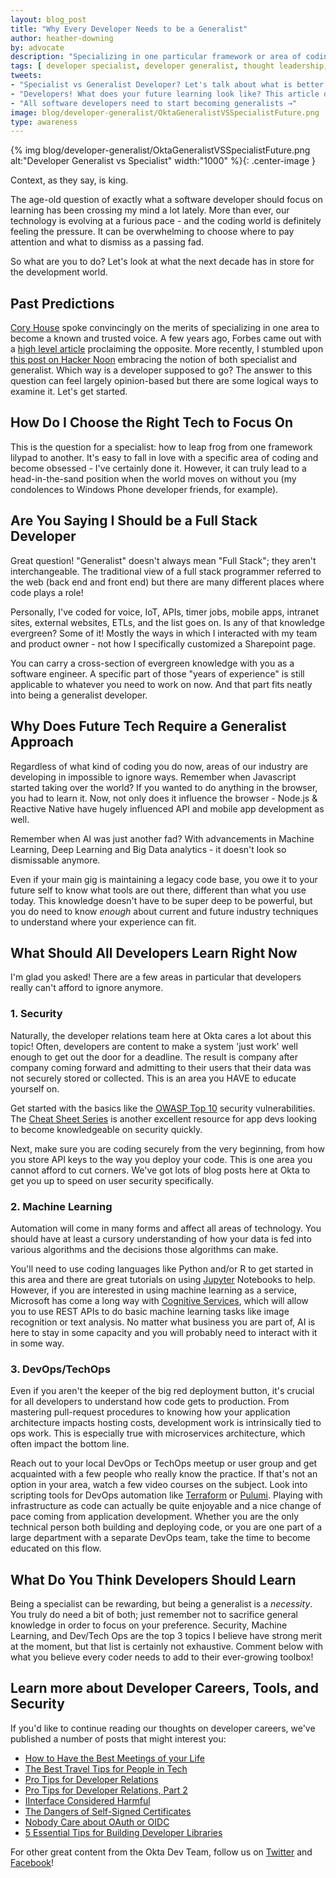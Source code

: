 ```yaml
---
layout: blog_post
title: "Why Every Developer Needs to be a Generalist"
author: heather-downing
by: advocate
description: "Specializing in one particular framework or area of coding may catapult you initially, but won't be sustainable in the long term. Learn why you should broaden your knowledge base in this article."
tags: [ developer specialist, developer generalist, thought leadership, future, developer architecture, machine learning, devops, security ]
tweets:
- "Specialist vs Generalist Developer? Let's talk about what is better! →"
- "Developers! What does your future learning look like? This article discusses →"
- "All software developers need to start becoming generalists →"
image: blog/developer-generalist/OktaGeneralistVSSpecialistFuture.png
type: awareness
---
```

{% img blog/developer-generalist/OktaGeneralistVSSpecialistFuture.png alt:"Developer Generalist vs Specialist" width:"1000" %}{: .center-image }

Context, as they say, is king.

The age-old question of exactly what a software developer should focus on learning has been crossing my mind a lot lately. More than ever, our technology is evolving at a furious pace - and the coding world is definitely feeling the pressure. It can be overwhelming to choose where to pay attention and what to dismiss as a passing fad.

So what are you to do? Let's look at what the next decade has in store for the development world.

## Past Predictions

[Cory House](https://twitter.com/housecor) spoke convincingly on the merits of specializing in one area to become a known and trusted voice. A few years ago, Forbes came out with a [high level article](https://www.forbes.com/sites/meghancasserly/2012/07/10/the-secret-power-of-the-generalist-and-how-theyll-rule-the-future) proclaiming the opposite. More recently, I stumbled upon [this post on Hacker Noon](https://hackernoon.com/should-i-be-a-specialist-or-generalist-both-f0dc6996345c) embracing the notion of both specialist and generalist. Which way is a developer supposed to go? The answer to this question can feel largely opinion-based but there are some logical ways to examine it. Let's get started.

## How Do I Choose the Right Tech to Focus On

This is the question for a specialist: how to leap frog from one framework lilypad to another. It's easy to fall in love with a specific area of coding and become obsessed - I've certainly done it. However, it can truly lead to a head-in-the-sand position when the world moves on without you (my condolences to Windows Phone developer friends, for example).

## Are You Saying I Should be a Full Stack Developer

Great question! "Generalist" doesn't always mean "Full Stack"; they aren't interchangeable. The traditional view of a full stack programmer referred to the web (back end and front end) but there are many different places where code plays a role!

Personally, I've coded for voice, IoT, APIs, timer jobs, mobile apps, intranet sites, external websites, ETLs, and the list goes on. Is any of that knowledge evergreen? Some of it! Mostly the ways in which I interacted with my team and product owner - not how I specifically customized a Sharepoint page.

You can carry a cross-section of evergreen knowledge with you as a software engineer. A specific part of those "years of experience" is still applicable to whatever you need to work on now. And that part fits neatly into being a generalist developer.

## Why Does Future Tech Require a Generalist Approach

Regardless of what kind of coding you do now, areas of our industry are developing in impossible to ignore ways. Remember when Javascript started taking over the world? If you wanted to do anything in the browser, you had to learn it. Now, not only does it influence the browser - Node.js & Reactive Native have hugely influenced API and mobile app development as well.

Remember when AI was just another fad? With advancements in Machine Learning, Deep Learning and Big Data analytics - it doesn't look so dismissable anymore.

Even if your main gig is maintaining a legacy code base, you owe it to your future self to know what tools are out there, different than what you use today. This knowledge doesn't have to be super deep to be powerful, but you do need to know _enough_ about current and future industry techniques to understand where your experience can fit.

## What Should All Developers Learn Right Now

I'm glad you asked! There are a few areas in particular that developers really can't afford to ignore anymore.

### 1. Security

Naturally, the developer relations team here at Okta cares a lot about this topic! Often, developers are content to make a system 'just work' well enough to get out the door for a deadline. The result is company after company coming forward and admitting to their users that their data was not securely stored or collected. This is an area you HAVE to educate yourself on.

Get started with the basics like the [OWASP Top 10](https://www.owasp.org/index.php/Category:OWASP_Top_Ten_Project) security vulnerabilities. The [Cheat Sheet Series](https://cheatsheetseries.owasp.org) is another excellent resource for app devs looking to become knowledgeable on security quickly.

Next, make sure you are coding securely from the very beginning, from how you store API keys to the way you deploy your code. This is one area you cannot afford to cut corners. We've got lots of blog posts here at Okta to get you up to speed on user security specifically.

### 2. Machine Learning

Automation will come in many forms and affect all areas of technology. You should have at least a cursory understanding of how your data is fed into various algorithms and the decisions those algorithms can make.

You'll need to use coding languages like Python and/or R to get started in this area and there are great tutorials on using [Jupyter](https://jupyter.org/) Notebooks to help. However, if you are interested in using machine learning as a service, Microsoft has come a long way with [Cognitive Services](https://azure.microsoft.com/en-us/services/cognitive-services/), which will allow you to use REST APIs to do basic machine learning tasks like image recognition or text analysis. No matter what business you are part of, AI is here to stay in some capacity and you will probably need to interact with it in some way.

### 3. DevOps/TechOps

Even if you aren't the keeper of the big red deployment button, it's crucial for all developers to understand how code gets to production. From mastering pull-request procedures to knowing how your application architecture impacts hosting costs, development work is intrinsically tied to ops work. This is especially true with microservices architecture, which often impact the bottom line.

Reach out to your local DevOps or TechOps meetup or user group and get acquainted with a few people who really know the practice. If that's not an option in your area, watch a few video courses on the subject. Look into scripting tools  for DevOps automation like [Terraform](https://www.terraform.io/) or [Pulumi](https://www.pulumi.com/). Playing with infrastructure as code can actually be quite enjoyable and a nice change of pace coming from application development. Whether you are the only technical person both building and deploying code, or you are one part of a large department with a separate DevOps team, take the time to become educated on this flow.

## What Do You Think Developers Should Learn

Being a specialist can be rewarding, but being a generalist is a *necessity*. You truly do need a bit of both; just remember not to sacrifice general knowledge in order to focus on your preference. Security, Machine Learning, and Dev/Tech Ops are the top 3 topics I believe have strong merit at the moment, but that list is certainly not exhaustive. Comment below with what you believe every coder needs to add to their ever-growing toolbox!

## Learn more about Developer Careers, Tools, and Security

If you'd like to continue reading our thoughts on developer careers, we've published a number of posts that might interest you:

* [How to Have the Best Meetings of your Life](/blog/2019/07/24/how-to-have-the-best-meetings)
* [The Best Travel Tips for People in Tech](/blog/2019/08/29/the-best-travel-tips-for-people-in-tech)
* [Pro Tips for Developer Relations](/blog/2019/01/28/developer-relations-pro-tips)
* [Pro Tips for Developer Relations, Part 2](/blog/2019/04/30/developer-relations-pro-tips-2)
* [IInterface Considered Harmful](/blog/2019/06/25/iinterface-considered-harmful)
* [The Dangers of Self-Signed Certificates](/blog/2019/10/23/dangers-of-self-signed-certs)
* [Nobody Care about OAuth or OIDC](/blog/2019/01/23/nobody-cares-about-oauth-or-openid-connect)
* [5 Essential Tips for Building Developer Libraries](/blog/2019/06/10/five-essential-tips-for-building-developer-libraries)

For other great content from the Okta Dev Team, follow us on [Twitter](https://twitter.com/oktadev) and [Facebook](https://www.facebook.com/oktadevelopers)!
